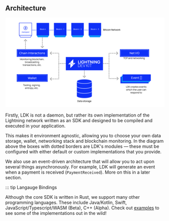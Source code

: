## Architecture
![Architecture](../assets/architecture.png)

Firstly, LDK is not a daemon, but rather its own implementation of the Lightning network written as an SDK and designed to be compiled and executed in your application. 

This makes it environment agnostic, allowing you to choose your own data storage, wallet, networking stack and blockchain monitoring. In the diagram above the boxes with dotted borders are LDK's modules — these must be configured with either default or custom implementations that you provide.

We also use an event-driven architecture that will allow you to act upon several things asynchronously. For example, LDK will generate an event when a payment is received (`PaymentReceived`). More on this in a later section. 

::: tip Langauge Bindings

Although the core SDK is written in Rust, we support many other programming languages. These include Java/Kotlin, Swift, JavaScript/Typescript/WASM (Beta), C++ (Alpha). Check out [examples](../examples.md) to see some of the implementations out in the wild!
